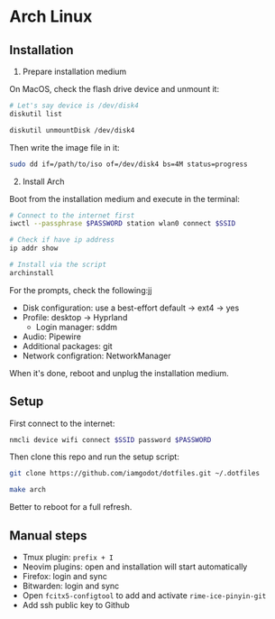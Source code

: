 # Arch Linux

## Installation

1. Prepare installation medium

On MacOS, check the flash drive device and unmount it:

```bash
# Let's say device is /dev/disk4
diskutil list

diskutil unmountDisk /dev/disk4
```

Then write the image file in it:

```bash
sudo dd if=/path/to/iso of=/dev/disk4 bs=4M status=progress
```

2. Install Arch

Boot from the installation medium and execute in the terminal:

```bash
# Connect to the internet first
iwctl --passphrase $PASSWORD station wlan0 connect $SSID

# Check if have ip address
ip addr show

# Install via the script
archinstall
```

For the prompts, check the following:jj

- Disk configuration: use a best-effort default -> ext4 -> yes
- Profile: desktop -> Hyprland
  - Login manager: sddm
- Audio: Pipewire
- Additional packages: git
- Network configration: NetworkManager

When it's done, reboot and unplug the installation medium.

## Setup

First connect to the internet:

```bash
nmcli device wifi connect $SSID password $PASSWORD
```

Then clone this repo and run the setup script:

```bash
git clone https://github.com/iamgodot/dotfiles.git ~/.dotfiles

make arch
```

Better to reboot for a full refresh.

## Manual steps

- Tmux plugin: `prefix + I`
- Neovim plugins: open and installation will start automatically
- Firefox: login and sync
- Bitwarden: login and sync
- Open `fcitx5-configtool` to add and activate `rime-ice-pinyin-git`
- Add ssh public key to Github
